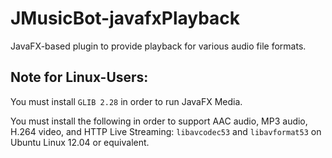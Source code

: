 # JMusicBot-javafxPlayback

JavaFX-based plugin to provide playback for various audio file formats.

## Note for Linux-Users:
You must install <code>GLIB 2.28</code> in order to run JavaFX Media.

You must install the following in order to support AAC audio, MP3 audio, H.264 video, and HTTP Live Streaming:
<code>libavcodec53</code> and <code>libavformat53</code> on Ubuntu Linux 12.04 or equivalent.
